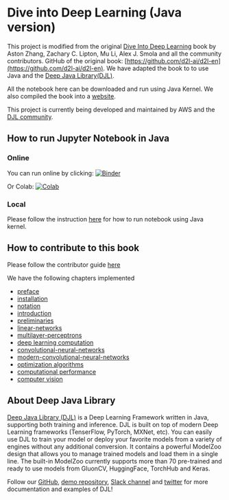 # Dive into Deep Learning (Java version)

This project is modified from the original [Dive Into Deep Learning](https://d2l.ai) book by Aston Zhang, Zachary C. Lipton, Mu Li, Alex J. Smola and all the community contributors. 
GitHub of the original book: [https://github.com/d2l-ai/d2l-en](https://github.com/d2l-ai/d2l-en). 
We have adapted the book to to use Java and the [Deep Java Library(DJL)](https://djl.ai).

All the notebook here can be downloaded and run using Java Kernel. We also compiled the book into a [website](https://d2l.djl.ai).

This project is currently being developed and maintained by AWS and the [DJL community](https://github.com/deepjavalibrary/djl).

## How to run Jupyter Notebook in Java

### Online
You can run online by clicking: [![Binder](https://mybinder.org/badge_logo.svg)](https://mybinder.org/v2/gh/deepjavalibrary/d2l-java/master?urlpath=lab)

Or Colab: [![Colab](https://colab.research.google.com/assets/colab-badge.svg)](https://colab.research.google.com/github/deepjavalibrary/d2l-java/blob/colab/)

### Local
Please follow the instruction [here](https://d2l.djl.ai/chapter_installation/index.html) for how to run notebook using Java kernel.


## How to contribute to this book

Please follow the contributor guide [here](documentation/contribute.md)


We have the following chapters implemented
* [preface](chapter_preface/index.ipynb)
* [installation](chapter_installation/index.ipynb)
* [notation](chapter_notation/index.ipynb)
* [introduction](chapter_introduction/index.ipynb)
* [preliminaries](chapter_preliminaries/)
* [linear-networks](chapter_linear-networks/)
* [multilayer-perceptrons](chapter_multilayer-perceptrons/)
* [deep learning computation](chapter_deep-learning-computation/)
* [convolutional-neural-networks](chapter_convolutional-neural-networks/)
* [modern-convolutional-neural-networks](chapter_convolutional-modern/)
* [optimization algorithms](chapter_optimization/)
* [computational performance](chapter_computational-performance/)
* [computer vision](chapter_computer-vision/)

## About Deep Java Library

[Deep Java Library (DJL)](https://djl.ai) is a Deep Learning Framework written in Java, supporting both training and inference. DJL is built on top of modern Deep Learning frameworks (TenserFlow, PyTorch, MXNet, etc). You can easily use DJL to train your model or deploy your favorite models from a variety of engines without any additional conversion. It contains a powerful ModelZoo design that allows you to manage trained models and load them in a single line. The built-in ModelZoo currently supports more than 70 pre-trained and ready to use models from GluonCV, HuggingFace, TorchHub and Keras.

Follow our [GitHub](https://github.com/deepjavalibrary/djl/tree/master/docs), [demo repository](https://github.com/deepjavalibrary/djl-demo), [Slack channel](https://join.slack.com/t/deepjavalibrary/shared_invite/zt-ar91gjkz-qbXhr1l~LFGEIEeGBibT7w) and [twitter](https://twitter.com/deepjavalibrary) for more documentation and examples of DJL!
